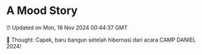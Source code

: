 # A Mood Story

⏰ Updated on Mon, 18 Nov 2024 00:44:37 GMT

💭 Thought: Capek, baru bangun setelah hibernasi dari acara CAMP DANIEL 2024!

